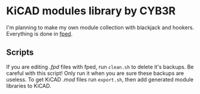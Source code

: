 # KiCAD modules library by CYB3R

I'm planning to make my own module collection with blackjack and hookers.
Everything is done in [fped](https://github.com/bert/fped).

## Scripts
If you are editing *.fpd* files with fped, run `clean.sh` to delete it's backups. Be careful with this script! Only run it when you are sure these backups are useless.
To get KiCAD *.mod* files run `export.sh`, then add generated module libraries to KiCAD.
